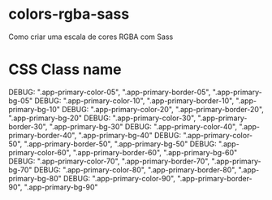 # colors-rgba-sass
Como criar uma escala de cores RGBA com Sass


# CSS Class name 

DEBUG: ".app-primary-color-05", ".app-primary-border-05", ".app-primary-bg-05"
DEBUG: ".app-primary-color-10", ".app-primary-border-10", ".app-primary-bg-10"
DEBUG: ".app-primary-color-20", ".app-primary-border-20", ".app-primary-bg-20"
DEBUG: ".app-primary-color-30", ".app-primary-border-30", ".app-primary-bg-30"
DEBUG: ".app-primary-color-40", ".app-primary-border-40", ".app-primary-bg-40"
DEBUG: ".app-primary-color-50", ".app-primary-border-50", ".app-primary-bg-50"
DEBUG: ".app-primary-color-60", ".app-primary-border-60", ".app-primary-bg-60"
DEBUG: ".app-primary-color-70", ".app-primary-border-70", ".app-primary-bg-70"
DEBUG: ".app-primary-color-80", ".app-primary-border-80", ".app-primary-bg-80"
DEBUG: ".app-primary-color-90", ".app-primary-border-90", ".app-primary-bg-90"
